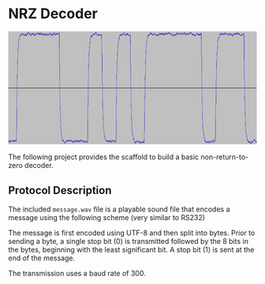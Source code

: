 NRZ Decoder
===========

![Waveform](waveform.png)

The following project provides the scaffold to build a basic non-return-to-zero decoder.

Protocol Description
--------------------

The included `message.wav` file is a playable sound file that encodes a message using the following scheme (very similar to RS232)

The message is first encoded using UTF-8 and then split into bytes. Prior to sending a byte, a single stop bit (0) is transmitted followed by the 8 bits in the bytes, beginning with the least significant bit. A stop bit (1) is sent at the end of the message.

The transmission uses a baud rate of 300.
